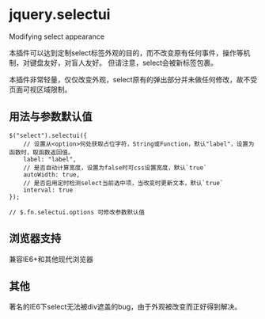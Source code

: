jquery.selectui
===============

Modifying select appearance

本插件可以达到定制select标签外观的目的，而不改变原有任何事件，操作等机制，对键盘友好，对盲人友好。
但请注意，select会被新标签包裹。

本插件非常轻量，仅仅改变外观，select原有的弹出部分并未做任何修改，故不受页面可视区域限制。

## 用法与参数默认值

```Javescript
$("select").selectui({
	// 设置从<option>何处获取占位字符，String或Function，默认"label"，设置为函数时，取函数返回值。
	label: "label",
	// 是否自动计算宽度，设置为false时可css设置宽度，默认`true`
	autoWidth: true,
	// 是否启用定时检测select当前选中项，当改变时更新文本，默认`true`
	interval: true
});

// $.fn.selectui.options 可修改参数默认值
```

## 浏览器支持

兼容IE6+和其他现代浏览器

## 其他

著名的IE6下select无法被div遮盖的bug，由于外观被改变而正好得到解决。
